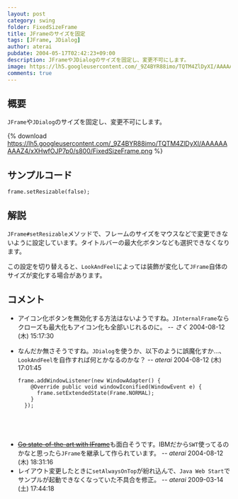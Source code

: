 ```yaml
---
layout: post
category: swing
folder: FixedSizeFrame
title: JFrameのサイズを固定
tags: [JFrame, JDialog]
author: aterai
pubdate: 2004-05-17T02:42:23+09:00
description: JFrameやJDialogのサイズを固定し、変更不可にします。
image: https://lh5.googleusercontent.com/_9Z4BYR88imo/TQTM4ZlDyXI/AAAAAAAAAZ4/xXHwfOJP7p0/s800/FixedSizeFrame.png
comments: true
---
```

## 概要
`JFrame`や`JDialog`のサイズを固定し、変更不可にします。

{% download https://lh5.googleusercontent.com/_9Z4BYR88imo/TQTM4ZlDyXI/AAAAAAAAAZ4/xXHwfOJP7p0/s800/FixedSizeFrame.png %}

## サンプルコード
<pre class="prettyprint"><code>frame.setResizable(false);
</code></pre>

## 解説
`JFrame#setResizable`メソッドで、フレームのサイズをマウスなどで変更できないように設定しています。タイトルバーの最大化ボタンなども選択できなくなります。

この設定を切り替えると、`LookAndFeel`によっては装飾が変化して`JFrame`自体のサイズが変化する場合があります。

## コメント
- アイコン化ボタンを無効化する方法はないようですね。`JInternalFrame`ならクローズも最大化もアイコン化も全部いじれるのに。 -- *さく* 2004-08-12 (木) 15:17:30
- なんだか無さそうですね。`JDialog`を使うか、以下のように誤魔化すか…、`LookAndFeel`を自作すれば何とかなるのかな？ -- *aterai* 2004-08-12 (木) 17:01:45
    
    <pre class="prettyprint"><code>frame.addWindowListener(new WindowAdapter() {
      @Override public void windowIconified(WindowEvent e) {
        frame.setExtendedState(Frame.NORMAL);
      }
    });
</code></pre>
- ~~[Go state-of-the-art with IFrame](http://www.ibm.com/developerworks/library/j-iframe/)~~も面白そうです。IBMだから`SWT`使ってるのかなと思ったら`JFrame`を継承して作られています。 -- *aterai* 2004-08-12 (木) 18:31:16
- レイアウト変更したときに`setAlwaysOnTop`が紛れ込んで、`Java Web Start`でサンプルが起動できなくなっていた不具合を修正。 -- *aterai* 2009-03-14 (土) 17:44:18

<!-- dummy comment line for breaking list -->
